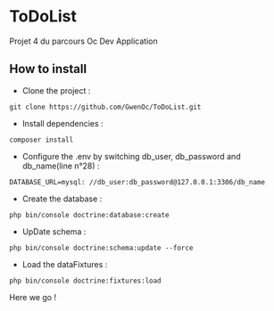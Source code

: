 ToDoList
==============
Projet 4 du parcours Oc Dev Application

How to install
--------------
* Clone the project : 

`git clone https://github.com/GwenOc/ToDoList.git`

* Install dependencies :

`composer install`

* Configure the .env by switching db_user, db_password and db_name(line n°28) : 

`DATABASE_URL=mysql: //db_user:db_password@127.0.0.1:3306/db_name`

* Create the database : 

`php bin/console doctrine:database:create`

* UpDate schema : 

`php bin/console doctrine:schema:update --force`

* Load the dataFixtures : 

`php bin/console doctrine:fixtures:load`

Here we go !
